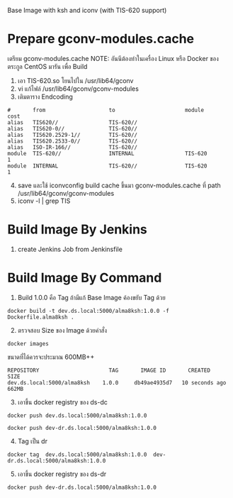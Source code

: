 Base Image with ksh and iconv (with TIS-620 support)

# Prepare gconv-modules.cache

เตรียม gconv-modules.cache
NOTE: อันนีต้องทำในเครื่อง Linux หรือ Docker ของตระกูล CentOS มารัน เพื่อ Build

1. เอา TIS-620.so โยนไปใน /usr/lib64/gconv
2. vi แก้ไฟล์ /usr/lib64/gconv/gconv-modules
3. เติมตาราง Endcoding

```
#       from                    to                      module          cost
alias   TIS620//                TIS-620//
alias   TIS620-0//              TIS-620//
alias   TIS620.2529-1//         TIS-620//
alias   TIS620.2533-0//         TIS-620//
alias   ISO-IR-166//            TIS-620//
module  TIS-620//               INTERNAL                TIS-620         1
module  INTERNAL                TIS-620//               TIS-620         1
```

4. save และใช้ iconvconfig build cache ขึ้นมา gconv-modules.cache ที่ path /usr/lib64/gconv/gconv-modules
5. iconv -l | grep TIS

# Build Image By Jenkins

1. create Jenkins Job from Jenkinsfile

# Build Image By Command

1. Build 1.0.0 คือ Tag ถ้ามีแก้ Base Image ค้องขยับ Tag ด้วย

```
docker build -t dev.ds.local:5000/alma8ksh:1.0.0 -f Dockerfile.alma8ksh .
```

2. ตรวจสอบ Size ของ Image ด้วยคำสั่ง

```
docker images
```

ขนาดที่ได้ควรจะประมาณ 600MB++

```
REPOSITORY                      TAG       IMAGE ID       CREATED          SIZE
dev.ds.local:5000/alma8ksh    1.0.0     db49ae4935d7   10 seconds ago   662MB
```

3. เอาขึ้น docker registry ของ ds-dc

```
docker push dev.ds.local:5000/alma8ksh:1.0.0

docker push dev-dr.ds.local:5000/alma8ksh:1.0.0
```

4. Tag เป็น dr

```
docker tag  dev.ds.local:5000/alma8ksh:1.0.0  dev-dr.ds.local:5000/alma8ksh:1.0.0
```

5. เอาขึ้น docker registry ของ ds-dr

```
docker push dev-dr.ds.local:5000/alma8ksh:1.0.0
```
